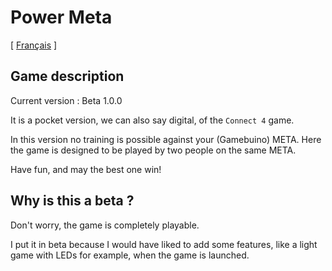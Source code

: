 
# Power Meta

[ [Français](README.MD) ]

## Game description

Current version : Beta 1.0.0

It is a pocket version, we can also say digital, of the `Connect 4` game.

In this version no training is possible against your (Gamebuino) META.
Here the game is designed to be played by two people on the same META.

Have fun, and may the best one win!

## Why is this a beta ?

Don't worry, the game is completely playable.

I put it in beta because I would have liked to add some features, like a light game with LEDs for example, when the game is launched.
